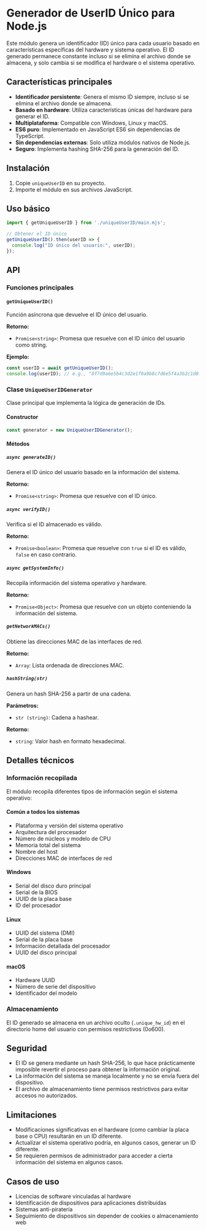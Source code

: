 # Generador de UserID Único para Node.js

Este módulo genera un identificador (ID) único para cada usuario basado en características específicas del hardware y sistema operativo. El ID generado permanece constante incluso si se elimina el archivo donde se almacena, y solo cambia si se modifica el hardware o el sistema operativo.

## Características principales

- **Identificador persistente**: Genera el mismo ID siempre, incluso si se elimina el archivo donde se almacena.
- **Basado en hardware**: Utiliza características únicas del hardware para generar el ID.
- **Multiplataforma**: Compatible con Windows, Linux y macOS.
- **ES6 puro**: Implementado en JavaScript ES6 sin dependencias de TypeScript.
- **Sin dependencias externas**: Solo utiliza módulos nativos de Node.js.
- **Seguro**: Implementa hashing SHA-256 para la generación del ID.

## Instalación

1. Copie `uniqueUserID` en su proyecto.
2. Importe el módulo en sus archivos JavaScript.

## Uso básico

```javascript
import { getUniqueUserID } from './uniqueUserID/main.mjs';

// Obtener el ID único
getUniqueUserID().then(userID => {
  console.log("ID único del usuario:", userID);
});
```

## API

### Funciones principales

#### `getUniqueUserID()`

Función asíncrona que devuelve el ID único del usuario.

**Retorno:**
- `Promise<string>`: Promesa que resuelve con el ID único del usuario como string.

**Ejemplo:**
```javascript
const userID = await getUniqueUserID();
console.log(userID); // e.g., "8f7d9a6e5b4c3d2e1f0a9b8c7d6e5f4a3b2c1d0..."
```

### Clase `UniqueUserIDGenerator`

Clase principal que implementa la lógica de generación de IDs.

#### Constructor

```javascript
const generator = new UniqueUserIDGenerator();
```

#### Métodos

##### `async generateID()`

Genera el ID único del usuario basado en la información del sistema.

**Retorno:**
- `Promise<string>`: Promesa que resuelve con el ID único.

##### `async verifyID()`

Verifica si el ID almacenado es válido.

**Retorno:**
- `Promise<boolean>`: Promesa que resuelve con `true` si el ID es válido, `false` en caso contrario.

##### `async getSystemInfo()`

Recopila información del sistema operativo y hardware.

**Retorno:**
- `Promise<Object>`: Promesa que resuelve con un objeto conteniendo la información del sistema.

##### `getNetworkMACs()`

Obtiene las direcciones MAC de las interfaces de red.

**Retorno:**
- `Array`: Lista ordenada de direcciones MAC.

##### `hashString(str)`

Genera un hash SHA-256 a partir de una cadena.

**Parámetros:**
- `str (string)`: Cadena a hashear.

**Retorno:**
- `string`: Valor hash en formato hexadecimal.

## Detalles técnicos

### Información recopilada

El módulo recopila diferentes tipos de información según el sistema operativo:

#### Común a todos los sistemas
- Plataforma y versión del sistema operativo
- Arquitectura del procesador
- Número de núcleos y modelo de CPU
- Memoria total del sistema
- Nombre del host
- Direcciones MAC de interfaces de red

#### Windows
- Serial del disco duro principal
- Serial de la BIOS
- UUID de la placa base
- ID del procesador

#### Linux
- UUID del sistema (DMI)
- Serial de la placa base
- Información detallada del procesador
- UUID del disco principal

#### macOS
- Hardware UUID
- Número de serie del dispositivo
- Identificador del modelo

### Almacenamiento

El ID generado se almacena en un archivo oculto (`.unique_hw_id`) en el directorio home del usuario con permisos restrictivos (0o600).

## Seguridad

- El ID se genera mediante un hash SHA-256, lo que hace prácticamente imposible revertir el proceso para obtener la información original.
- La información del sistema se maneja localmente y no se envía fuera del dispositivo.
- El archivo de almacenamiento tiene permisos restrictivos para evitar accesos no autorizados.

## Limitaciones

- Modificaciones significativas en el hardware (como cambiar la placa base o CPU) resultarán en un ID diferente.
- Actualizar el sistema operativo podría, en algunos casos, generar un ID diferente.
- Se requieren permisos de administrador para acceder a cierta información del sistema en algunos casos.

## Casos de uso

- Licencias de software vinculadas al hardware
- Identificación de dispositivos para aplicaciones distribuidas
- Sistemas anti-piratería
- Seguimiento de dispositivos sin depender de cookies o almacenamiento web
